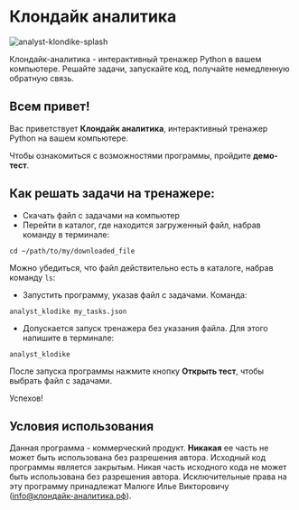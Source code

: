 # Клондайк аналитика

![analyst-klondike-splash](https://клондайк-аналитика.рф/static/images/python_coach_app_page/app_main_screenshot_min.png)

Клондайк-аналитика - интерактивный тренажер Python в вашем компьютере. Решайте задачи, запускайте код, получайте немедленную обратную связь.

## Всем привет!

Вас приветствует **Клондайк аналитика**, интерактивный тренажер Python на вашем компьютере.

Чтобы ознакомиться с возможностями программы, пройдите **демо-тест**.

## Как решать задачи на тренажере:
-  Скачать файл с задачами на компьютер
-  Перейти в каталог, где находится загруженный файл, набрав команду в терминале:

```
cd ~/path/to/my/downloaded_file
```

Можно убедиться, что файл действительно есть в каталоге, набрав команду ```ls```:

- Запустить программу, указав файл с задачами. Команда:

```
analyst_klodike my_tasks.json
```

- Допускается запуск тренажера без указания файла. Для этого напишите в терминале:

```
analyst_klodike
```

После запуска программы нажмите кнопку **Открыть тест**, чтобы выбрать файл с задачами.

Успехов!

## Условия использования
Данная программа - коммерческий продукт. **Никакая** ее часть не может быть использована без разрешения автора. Исходный код программы является закрытым. Никая часть исходного кода не может быть использована без разрешения автора. Исключительные права на эту программу принадлежат Малюге Илье Викторовичу (info@клондайк-аналитика.рф).